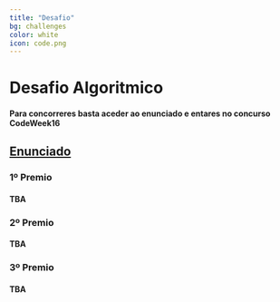 ```yaml
---
title: "Desafio"
bg: challenges
color: white
icon: code.png
---
```



# Desafio Algoritmico 

#### Para concorreres basta aceder ao enunciado e entares no concurso CodeWeek16
## <a href="https://mooshak.di.uminho.pt"> Enunciado </a>
<p></p>

<div class="row features">
  <div class="col s12 m4 feature" target="_blank">
    <h3> 1º Premio </h3>
    <h4 class="feature-description">
    TBA
    <!--Bilhete para o <a href="https://enei.pt/pt/">Encontro nacional de Estudantes de Engenharia Informática </a>-->  </h4>
  </div>
  
  <div class="col s12 m4 feature">
    <h3> 2º Premio </h3>
    <h4 class="feature-description">
    <!-- <a href="http://makerfairelisbon.com/en/2014/09/16/arduino-inmotion.html"> Arduino Lisbon MakeFair </a> -->TBA</h4>
  </div>
  <div class="col s12 m4 feature">
    <h3> 3º Premio </h3>
    <h4> <!--
    <a href="https://scontent.flis1-1.fna.fbcdn.net/t31.0-8/q84/s960x960/14424874_1196191877104499_714946367660047432_o.jpg"> T-shirt do CeSIUM </a>-->TBA</h4>
  </div>
</div>


